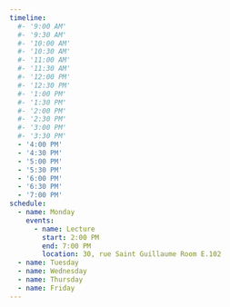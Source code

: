 ```yaml
---
timeline:
  #- '9:00 AM'
  #- '9:30 AM'
  #- '10:00 AM'
  #- '10:30 AM'
  #- '11:00 AM'
  #- '11:30 AM'
  #- '12:00 PM'
  #- '12:30 PM'
  #- '1:00 PM'
  #- '1:30 PM'
  #- '2:00 PM'
  #- '2:30 PM'
  #- '3:00 PM'
  #- '3:30 PM'
  - '4:00 PM'
  - '4:30 PM'
  - '5:00 PM'
  - '5:30 PM'
  - '6:00 PM'
  - '6:30 PM'
  - '7:00 PM'
schedule:
  - name: Monday
    events:
      - name: Lecture
        start: 2:00 PM
        end: 7:00 PM
        location: 30, rue Saint Guillaume Room E.102
  - name: Tuesday
  - name: Wednesday
  - name: Thursday
  - name: Friday
---
```

